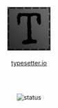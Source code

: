 <p align="center">
    <a href="https://typesetter.io"><img src="favicon.png" alt="Typesetter"></a>
    <br>
    <br>
    <a href="https://typesetter.io">typesetter.io</a>
</p>
<br>
<br>
<p align="center">
    <img src="https://github.com/TypesetterIO/typesetter.io/actions/workflows/pages.yml/badge.svg" alt="status">
</p>